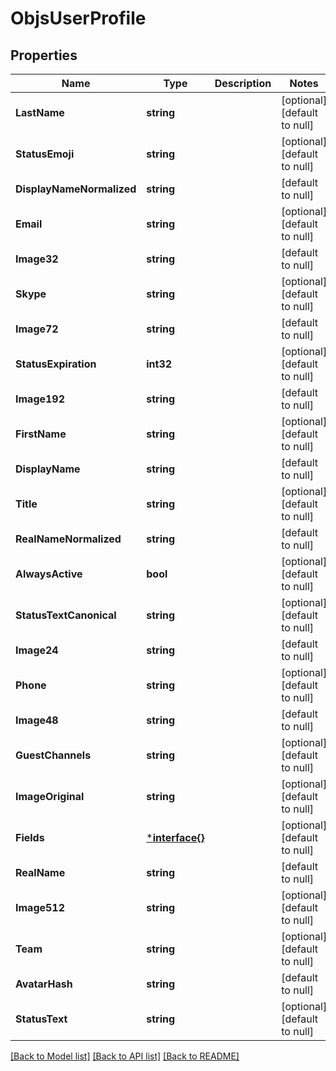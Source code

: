 # ObjsUserProfile

## Properties
Name | Type | Description | Notes
------------ | ------------- | ------------- | -------------
**LastName** | **string** |  | [optional] [default to null]
**StatusEmoji** | **string** |  | [optional] [default to null]
**DisplayNameNormalized** | **string** |  | [default to null]
**Email** | **string** |  | [optional] [default to null]
**Image32** | **string** |  | [default to null]
**Skype** | **string** |  | [optional] [default to null]
**Image72** | **string** |  | [default to null]
**StatusExpiration** | **int32** |  | [optional] [default to null]
**Image192** | **string** |  | [default to null]
**FirstName** | **string** |  | [optional] [default to null]
**DisplayName** | **string** |  | [default to null]
**Title** | **string** |  | [optional] [default to null]
**RealNameNormalized** | **string** |  | [default to null]
**AlwaysActive** | **bool** |  | [optional] [default to null]
**StatusTextCanonical** | **string** |  | [optional] [default to null]
**Image24** | **string** |  | [default to null]
**Phone** | **string** |  | [optional] [default to null]
**Image48** | **string** |  | [default to null]
**GuestChannels** | **string** |  | [optional] [default to null]
**ImageOriginal** | **string** |  | [optional] [default to null]
**Fields** | [***interface{}**](interface{}.md) |  | [optional] [default to null]
**RealName** | **string** |  | [default to null]
**Image512** | **string** |  | [optional] [default to null]
**Team** | **string** |  | [optional] [default to null]
**AvatarHash** | **string** |  | [default to null]
**StatusText** | **string** |  | [optional] [default to null]

[[Back to Model list]](../README.md#documentation-for-models) [[Back to API list]](../README.md#documentation-for-api-endpoints) [[Back to README]](../README.md)


